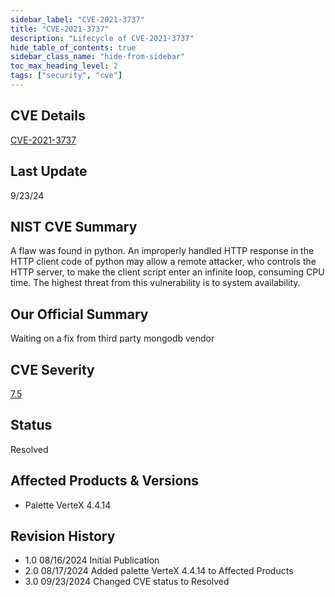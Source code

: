 ```yaml
---
sidebar_label: "CVE-2021-3737"
title: "CVE-2021-3737"
description: "Lifecycle of CVE-2021-3737"
hide_table_of_contents: true
sidebar_class_name: "hide-from-sidebar"
toc_max_heading_level: 2
tags: ["security", "cve"]
---
```


## CVE Details

[CVE-2021-3737](https://nvd.nist.gov/vuln/detail/CVE-2021-3737)

## Last Update

9/23/24

## NIST CVE Summary

A flaw was found in python. An improperly handled HTTP response in the HTTP client code of python may allow a remote
attacker, who controls the HTTP server, to make the client script enter an infinite loop, consuming CPU time. The
highest threat from this vulnerability is to system availability.

## Our Official Summary

Waiting on a fix from third party mongodb vendor

## CVE Severity

[7.5](https://nvd.nist.gov/vuln/detail/CVE-2021-3737)

## Status

Resolved

## Affected Products & Versions

- Palette VerteX 4.4.14

## Revision History

- 1.0 08/16/2024 Initial Publication
- 2.0 08/17/2024 Added palette VerteX 4.4.14 to Affected Products
- 3.0 09/23/2024 Changed CVE status to Resolved

